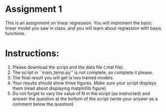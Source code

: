 # Assignment 1

This is an assignment on linear regression. You will implement the basic linear model you saw in class, and you will learn about regression with basis functions.

# Instructions:

1) Please download the script and the data file (.mat file).
2) The script in ``main_temp.py'' is not complete, so complete it please.
3) The final result you will get is two trained models.
4) Your results should show three figures. Make sure your script displays them (read about displaying matplotlib figure)
5) Do not forget to vary the value of N in the script (as instructed) and answer the question at the bottom of the script (write your answer as a comment below the question)
